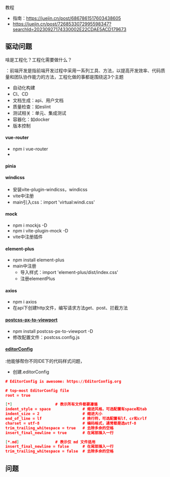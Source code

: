

教程

- 指南：https://juejin.cn/post/6867861517603438605
- https://juejin.cn/post/7268533072995598347?searchId=20230927174330002E22CDAE5ACD179673



## 驱动问题

啥是工程化？工程化需要做什么？

：前端开发是指前端开发过程中采用一系列工具、方法，以提高开发效率、代码质量和团队协作能力的方法，工程化做的事都是围绕这3个主题

- 自动化构建
- CI、CD
- 文档生成：api、用户文档
- 质量检查：如eslint
- 测试相关：单元、集成测试
- 容器化：如docker
- 版本控制





#### vue-router

- npm i vue-router
- 

#### pinia

#### windicss

- 安装vite-plugin-windicss，windicss
- vite中注册
- main引入css：import 'virtual:windi.css'

#### mock

- npm i mockjs -D
- npm i vite-plugin-mock -D
- vite中注册插件

#### element-plus

- npm install element-plus
- main中注册
  - 导入样式：import 'element-plus/dist/index.css'
  - 注册elementPlus

#### axios

- npm i axios
- 在api下创建http文件，编写请求方法get、post、拦截方法

#### [postcss-px-to-viewport](https://juejin.cn/post/7018433228591595550)

- npm install postcss-px-to-viewport -D
- 修改配置文件：postcss.config.js

#### [editorConfig](https://editorconfig.org/)

:他能够帮你不同IDE下的代码样式问题，

- 创建.editorConfig

```json
# EditorConfig is awesome: https://EditorConfig.org

# top-most EditorConfig file
root = true

[*]                   # 表示所有文件都要遵循
indent_style = space              # 缩进风格，可选配置有space和tab
indent_size = 2                   # 缩进大小
end_of_line = lf                  # 换行符，可选配置有lf、cr和crlf
charset = utf-8                   # 编码格式，通常都是选utf-8
trim_trailing_whitespace = true   # 去除多余的空格
insert_final_newline = true       # 在尾部插入一行

[*.md]                # 表示仅 md 文件适用
insert_final_newline = false      # 在尾部插入一行
trim_trailing_whitespace = false  # 去除多余的空格
```



## 问题

